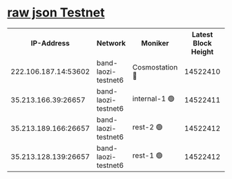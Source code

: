 
[raw json Testnet](https://rpc-check.bandt.stavr.tech/bandt/rpcbandt_result.json)
=

<table><tr><th>IP-Address</th><th>Network</th><th>Moniker</th><th>Latest Block Height</th><th>Earliest Block Height</th><th>Catching Up</th><th>Tx Index</th><th>Voting Power</th><th>Scan Time</th></tr><tr><td>222.106.187.14:53602</td><td>band-laozi-testnet6</td><td>Cosmostation 🔴</td><td>14522410</td><td>13177501</td><td>False</td><td>on</td><td>2203223</td><td>2024-01-04T12:54:08.738585801UTC</td></tr><tr><td>35.213.166.39:26657</td><td>band-laozi-testnet6</td><td>internal-1 🟢</td><td>14522411</td><td>14422411</td><td>False</td><td>on</td><td>0</td><td>2024-01-04T12:54:09.652646016UTC</td></tr><tr><td>35.213.189.166:26657</td><td>band-laozi-testnet6</td><td>rest-2 🟢</td><td>14522412</td><td>14422412</td><td>False</td><td>on</td><td>0</td><td>2024-01-04T12:54:10.544189548UTC</td></tr><tr><td>35.213.128.139:26657</td><td>band-laozi-testnet6</td><td>rest-1 🟢</td><td>14522412</td><td>14422412</td><td>False</td><td>on</td><td>0</td><td>2024-01-04T12:54:11.508626026UTC</td></tr></table>
